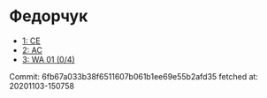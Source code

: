 # Федорчук
- [1: CE](1.md)
- [2: AC](2.md)
- [3: WA 01 (0/4)](3.md)

Commit: 6fb67a033b38f6511607b061b1ee69e55b2afd35
 fetched at: 20201103-150758
